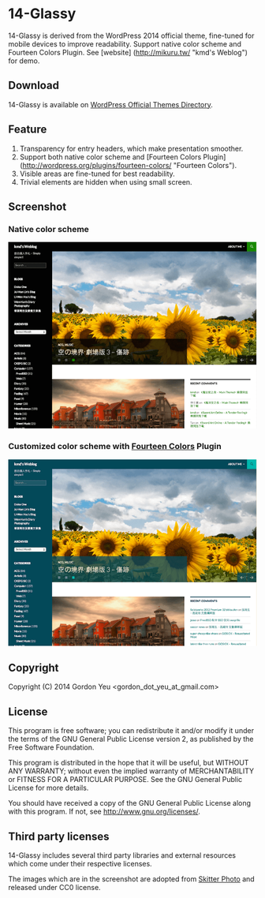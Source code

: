 14-Glassy
==========

14-Glassy is derived from the WordPress 2014 official theme, fine-tuned for 
mobile devices to improve readability. Support native color scheme and Fourteen 
Colors Plugin. See [website] (http://mikuru.tw/ "kmd's  Weblog") for demo.

Download
---------
14-Glassy is available on [WordPress Official Themes Directory](https://wordpress.org/themes/14-glassy).


Feature
--------

1.  Transparency for entry headers, which make presentation smoother.
2.  Support both native color scheme and [Fourteen Colors Plugin] (http://wordpress.org/plugins/fourteen-colors/ "Fourteen Colors").
3.  Visible areas are fine-tuned for best readability.
4.  Trivial elements are hidden when using small screen.

Screenshot
-----------
### Native color scheme
![14-Glassy native](https://raw.githubusercontent.com/kcyeu/14-glassy/master/twentyfourteen-child/screenshot.png)

### Customized color scheme with [Fourteen Colors](https://wordpress.org/plugins/fourteen-colors/) Plugin
![14-Glassy colored](https://raw.githubusercontent.com/kcyeu/14-glassy/master/screenshot-colored.png)

Copyright
----------

Copyright (C) 2014
    Gordon Yeu <gordon_dot_yeu_at_gmail.com>

License
--------

This program is free software; you can redistribute it and/or modify it under                          
the terms of the GNU General Public License version 2, as published by the
Free Software Foundation.

This program is distributed in the hope that it will be useful, but WITHOUT
ANY WARRANTY; without even the implied warranty of MERCHANTABILITY or FITNESS
FOR A PARTICULAR PURPOSE.  See the GNU General Public License for more
details.

You should have received a copy of the GNU General Public License
along with this program.  If not, see <http://www.gnu.org/licenses/>.

Third party licenses
---------------------

14-Glassy includes several third party libraries and external resources which
come under their respective licenses.

The images which are in the screenshot are adopted from [Skitter Photo](http://skitterphoto.com/) and released under CC0 license.
